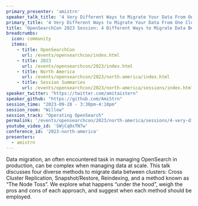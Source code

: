 ```yaml
---
primary_presenter: 'amistrn'
speaker_talk_title: '4 Very Different Ways to Migrate Your Data From One Cluster to Another'
primary_title: '4 Very Different Ways to Migrate Your Data From One Cluster to Another'
title: 'OpenSearchCon 2023 Session: 4 Different Ways to Migrate Data Between Clusters'
breadcrumbs:
  icon: community
  items:
    - title: OpenSearchCon
      url: /events/opensearchcon/index.html
    - title: 2023
      url: /events/opensearchcon/2023/index.html
    - title: North America
      url: /events/opensearchcon/2023/north-america/index.html
    - title: Session Summaries
      url: /events/opensearchcon/2023/north-america/sessions/index.html
speaker_twitter: "https://twitter.com/amitaistern"
speaker_github: "https://github.com/AmiStrn"
session_time: "2023-09-28 - 3:30pm-4:10pm"
session_room: "Willow"
session_track: "Operating OpenSearch"
permalink: '/events/opensearchcon/2023/north-america/sessions/4-very-different-ways-to-migrate-your-data-from-one-cluster-to-another.html'
youtube_video_id: 'SWjCq0xTN7w'
conference_id: '2023-north-america'
presenters:
  - amistrn
---
```


Data migration, an often encountered task in managing OpenSearch in production, can be complex when managing data at scale. This talk discusses four diverse methods to migrate data between clusters: Cross Cluster Replication, Snapshot/Restore, Reindexing, and a method known as “The Node Toss”. We explore what happens “under the hood”, weigh the pros and cons of each approach, and suggest when each method should be employed.
